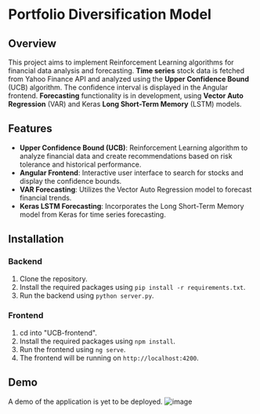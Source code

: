 # Portfolio Diversification Model

## Overview

This project aims to implement Reinforcement Learning algorithms for financial data analysis and forecasting. **Time series** stock data is fetched from Yahoo Finance API and analyzed using the 
**Upper Confidence Bound** (UCB) algorithm. The confidence interval is displayed in the Angular frontend. **Forecasting** functionality is in development, using **Vector Auto Regression** (VAR) and Keras 
**Long Short-Term Memory** (LSTM) models.

## Features

- **Upper Confidence Bound (UCB)**: Reinforcement Learning algorithm to analyze financial data and create recommendations based on risk tolerance and historical performance.
- **Angular Frontend**: Interactive user interface to search for stocks and display the confidence bounds.
- **VAR Forecasting**: Utilizes the Vector Auto Regression model to forecast financial trends.
- **Keras LSTM Forecasting**: Incorporates the Long Short-Term Memory model from Keras for time series forecasting.

## Installation

### Backend

1. Clone the repository.
2. Install the required packages using `pip install -r requirements.txt`.
3. Run the backend using `python server.py`.

### Frontend

1. cd into "UCB-frontend".
2. Install the required packages using `npm install`.
3. Run the frontend using `ng serve`.
4. The frontend will be running on `http://localhost:4200`.


## Demo

A demo of the application is yet to be deployed.
![image](https://github.com/mishasinitcyn/Portfolio-Diversification-Model/assets/45673816/d475a7a3-4dfa-4723-94a4-a4c2c3faeeee)
